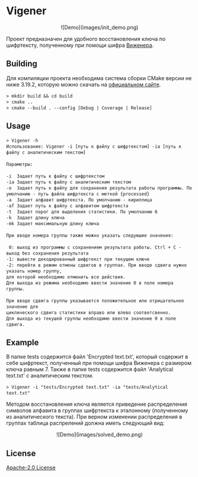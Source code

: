 # Vigener

<p align="center">
  ![Demo](images/init_demo.png)
</p>

Проект предназначен для удобного восстановления ключа по шифртексту, полученному при помощи шифра [Виженера](https://en.wikipedia.org/wiki/Vigen%C3%A8re_cipher).

## Building

Для компиляции проекта необходима система сборки CMake версии не ниже 3.19.2, которую можно скачать на [официальном сайте](https://cmake.org/).
```shell
> mkdir build && cd build
> cmake ..
> cmake --build . --config [Debug | Coverage | Release]
```

## Usage

```shell
> Vigener -h
Использование: Vigener -i [путь к файлу с шифртекстом] -ia [путь к файлу с аналитическим текстом]

Параметры:

-i  Задает путь к файлу с шифртекстом
-ia Задает путь к файлу с аналитическим текстом
-o  Задает путь к файлу для сохранения результата работы программы. По умолчанию - путь файла шифртекста с меткой {processed}
-a  Задает алфавит шифртекста. По умолчанию - кириллица
-af Задает путь к файлу с алфавитом шифртекста
-t  Задает порог для выделения статистики. По умолчанию 6
-k  Задает длину ключа
-mk Задает максимальную длину ключа

При вводе номера группы также можно указать следуюшие значения:

 0: выход из программы с сохранением результата работы. Ctrl + C - выход без сохранения результата
-1: вывести декодированный шифртекст при текущем ключе
-2: перейти в режим отмены сдвигов в группах. При вводе сдвига нужно указать номер группу,
для которой необходимо отменить все действия.
Для выхода из режима необходимо ввести значение 0 в поле номера группы.

При вводе сдвига группы указывается положительное или отрицательное значение для
циклического сдвига статистики вправо или влево соответсвенно.
Для выхода из текушей группы необходимо ввести значение 0 в поле сдвига.
```


## Example

В папке tests содержится файл 'Encrypted text.txt', который содержит в себе шифртекст, полученный при помощи шифра Виженера с размером ключа равным 7. Также в папке tests содержится файл 'Analytical text.txt' с аналитическим текстом.

```shell
> Vigener -i "tests/Encrypted text.txt" -ia "tests/Analytical text.txt"
```

Методом восстановления ключа является приведение распределения символов алфавита в группах шифртекста к эталонному (полученному из аналитического текста). При верном изменении распределения в группах таблица распрелений должна иметь следующий вид:

<p align="center">
  ![Demo](images/solved_demo.png)
</p>

## License

[Apache-2.0 License](LICENSE)